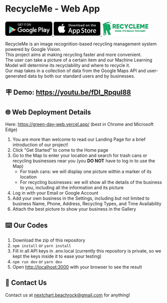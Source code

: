 # RecycleMe - Web App

<div>
    <a href="https://play.google.com/store/apps/details?id=com.aankur01.greendayfrontend">
        <img src="./assets/images/README/GooglePlay.png" alt="drawing" width="150"/>
    </a>
    <a href="https://apps.apple.com/us/app/recycleme-usa/id1615887126">
        <img src="./assets/images/README/app-store.png" alt="drawing" width="150"/>
    </a>
    <a href="https://green-day-web.vercel.app/">
        <img src="./assets/images/README/Logo.png" alt="drawing" width="150"/>
    </a>
</div>

RecycleMe is an image recognition-based recycling management system powered by Google Vision.  
This project aims at making recycling faster and more convenient.  
The user can take a picture of a certain item and our Machine Learning Model will determine its recyclability and where to recycle it.  
Our map takes in a collection of data from the Google Maps API and user-generated data by both our standard users and by businesses.

## 🪧 Demo: https://youtu.be/fDI_Rpqul88

## 🌐 Web Deployment Details
Here: https://green-day-web.vercel.app/ (best in Chrome and Microsoft Edge)
1. You are more than welcome to read our Landing Page for a brief introduction of our project!
2. Click "Get Started" to come to the Home page
3. Go to the Map to enter your location and search for trash cans or recycling businesses near you (you **DO NOT** have to log in to use the Map)
   * For trash cans: we will display one picture within a marker of its location
   * For recycling businesses: we will show all the details of the business to you, including all the information and its picture
4. Log in with your Email or Google Account
5. Add your own business in the Settings, including but not limited to business Name, Phone, Address, Recycling Types, and Time Availability
6. Attach the best picture to show your business in the Gallery

## ⌨️ Our Codes
1. Download the zip of this repository
2. ```npm install``` or ```yarn install```
3. Fill in all API keys in .env.local (currently this repository is private, so we kept the keys inside it to ease your testing)
4. ```npm run dev``` or ```yarn dev```
5. Open [http://localhost:3000](http://localhost:3000) with your browser to see the result

## 📧 Contact Us
Contact us at nextchart.beachrock@gmail.com for anything!
